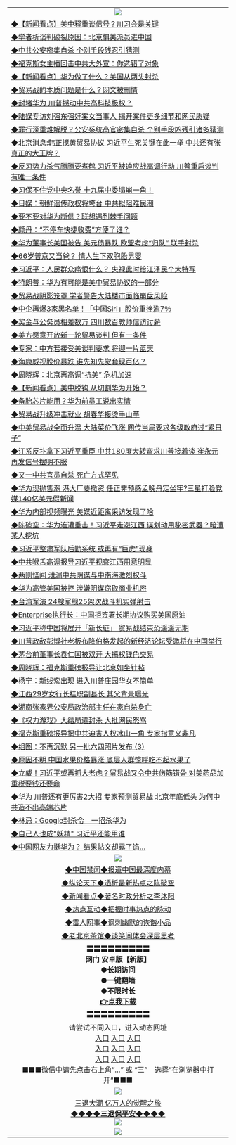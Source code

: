 <table>
  <tr>
    <td align=center><img src="https://github.com/gyhhx/image-upload/blob/master/3.jpg" /></td>
  </tr>
  <tr>
<td align=left>
<a href="https://ctbtfdoocixoa.global.ssl.fastly.net/oo.aspx?name=c1038578&key=ofejcfaxcltk&from=gy">◆【新闻看点】美中释重谈信号？川习会是关键</a><br/></td>
  </tr>
  <tr>
<td align=left>
<a href="https://ctbtfdoocixoa.global.ssl.fastly.net/oo.aspx?name=c1038590&key=ofejcfaxcltk&from=gy">◆学者析谈判破裂原因：北京惧美派员进中国</a><br/></td>
 </tr>
  <tr>
<td align=left>
<a href="http://ctbtfdoocixoa.global.ssl.fastly.net/oo.aspx?name=c1038640&key=ofejcfaxcltk&from=gy">◆中共公安密集自杀 个别手段残忍引猜测</a><br/></td>
 </tr>
   <tr>
<td align=left>
<a href="http://ctbtfdoocixoa.global.ssl.fastly.net/oo.aspx?name=c1038633&key=ofejcfaxcltk&from=gy">◆福克斯女主播回击中共大外宣：你选错了对象</a><br/></td>
   </tr> 
  <tr>
<td align=left>
<a href="http://ctbtfdoocixoa.global.ssl.fastly.net/oo.aspx?name=c1038605&key=ofejcfaxcltk&from=gy">◆【新闻看点】华为做了什么？美国从两头封杀</a><br/></td>
  </tr> 
 <tr>
<td align=left>
<a href="http://ctbtfdoocixoa.global.ssl.fastly.net/oo.aspx?name=c1038632&key=ofejcfaxcltk&from=gy">◆贸易战的本质问题是什么？网文被删情</a><br/>
</td>
   </tr>
 <tr>
<td align=left>
<a href="http://ctbtfdoocixoa.global.ssl.fastly.net/oo.aspx?name=c1038657&key=ofejcfaxcltk&from=gy">◆封堵华为 川普撼动中共高科技极权？</a><br/>
</td>
   </tr>
 <tr>
<td align=left>
<a href="http://ctbtfdoocixoa.global.ssl.fastly.net/oo.aspx?name=c1038634&key=ofejcfaxcltk&from=gy">◆陆媒专访刘强东强奸案女当事人 揭开案件更多细节和网民质疑</a><br/></td>
  </tr>
  <tr>
<td align=left>
<a href="http://ctbtfdoocixoa.global.ssl.fastly.net/oo.aspx?name=c1038521&key=ofejcfaxcltk&from=gy">◆罪行深重难解脱？公安系统高官密集自杀 个别手段凶残引诸多猜测</a><br/></td>
 </tr>
   <tr>
<td align=left>
<a href="http://ctbtfdoocixoa.global.ssl.fastly.net/oo.aspx?name=c1038560&key=ofejcfaxcltk&from=gy">◆北京消息:韩正搅黄贸易协议 习近平生死关键在此一举 中共还有张真正的大王牌？</a><br/>
</td>
   </tr>
 <tr>
<td align=left>
<a href="http://ctbtfdoocixoa.global.ssl.fastly.net/oo.aspx?name=c1038538&key=ofejcfaxcltk&from=gy">◆反习势力杀气腾腾要煮鹤 习近平被迫应战高调行动 川普重启谈判有唯一条件</a><br/></td>
  </tr>
  <tr>
<td align=left>
<a href="http://ctbtfdoocixoa.global.ssl.fastly.net/oo.aspx?name=c1038429&key=ofejcfaxcltk&from=gy">◆习保不住党中央名誉 十九届中委塌崩一角！</a><br/></td>
 </tr>
  <tr>
<td align=left>
<a href="http://ctbtfdoocixoa.global.ssl.fastly.net/oo.aspx?name=c1038528&key=ofejcfaxcltk&from=gy">◆日媒：朝鲜谣传政权将垮台 中共拟阻难民潮</a><br/></td>
 </tr>
   <tr>
<td align=left>
<a href="http://ctbtfdoocixoa.global.ssl.fastly.net/oo.aspx?name=c1038576&key=ofejcfaxcltk&from=gy">◆要不要对华为断供？联想遇到棘手问题</a><br/></td>
   </tr> 
  <tr>
<td align=left>
<a href="http://ctbtfdoocixoa.global.ssl.fastly.net/oo.aspx?name=c1038616&key=ofejcfaxcltk&from=gy">◆颜丹：“不停车快捷收费”方便了谁？</a><br/></td>
  </tr> 
 <tr>
<td align=left>
<a href="http://ctbtfdoocixoa.global.ssl.fastly.net/oo.aspx?name=c1038566&key=ofejcfaxcltk&from=gy">◆华为董事长美国被告 美元债暴跌 欧盟考虑“归队” 联手封杀</a><br/>
</td>
   </tr>
 <tr>
<td align=left>
<a href="http://ctbtfdoocixoa.global.ssl.fastly.net/oo.aspx?name=c1038530&key=ofejcfaxcltk&from=gy">◆66岁普京又当爸？ 情人生下双胞胎男婴</a><br/>
</td>
   </tr>
 <tr>
<td align=left>
<a href="http://ctbtfdoocixoa.global.ssl.fastly.net/oo.aspx?name=c1038658&key=ofejcfaxcltk&from=gy">◆习近平：人民群众痛恨什么？ 央视此时给江泽民个大特写</a><br/></td>
  </tr>
  <tr>
<td align=left>
<a href="http://ctbtfdoocixoa.global.ssl.fastly.net/oo.aspx?name=c1038637&key=ofejcfaxcltk&from=gy">◆特朗普：华为有可能是美中贸易协议的一部分</a><br/></td>
 </tr>
   <tr>
<td align=left>
<a href="http://ctbtfdoocixoa.global.ssl.fastly.net/oo.aspx?name=c1038609&key=ofejcfaxcltk&from=gy">◆贸易战阴影笼罩 学者警告大陆楼市面临崩盘风险</a><br/>
</td>
   </tr>
 <tr>
<td align=left>
<a href="http://ctbtfdoocixoa.global.ssl.fastly.net/oo.aspx?name=c1038601&key=ofejcfaxcltk&from=gy">◆中企再爆3家黑名单！「中国Siri」股价重挫逾7％</a><br/>
</td>
   </tr>
<tr>
<td align=left>
<a href="https://ctbtfdoocixoa.global.ssl.fastly.net/oo.aspx?name=c1038574&key=ofejcfaxcltk&from=gy">◆奖金与公务员相差数万 四川数百教师信访讨薪</a><br/>
</td>       
  <tr>
<td align=left>
<a href="https://ctbtfdoocixoa.global.ssl.fastly.net/oo.aspx?name=c1038321&key=ofejcfaxcltk&from=gy">◆美方愿意开放新一轮贸易谈判 但有一条件</a><br/></td>
  </tr>
  <tr>
<td align=left>
<a href="https://ctbtfdoocixoa.global.ssl.fastly.net/oo.aspx?name=c1038336&key=ofejcfaxcltk&from=gy">◆专家：中方若接受美谈判要求 将迎一片蓝天</a><br/></td>
 </tr>
  <tr>
<td align=left>
<a href="http://ctbtfdoocixoa.global.ssl.fastly.net/oo.aspx?name=c1038374&key=ofejcfaxcltk&from=gy">◆海康威视股价暴跌 谁先知先觉套现百亿？</a><br/></td>
 </tr>
   <tr>
<td align=left>
<a href="http://ctbtfdoocixoa.global.ssl.fastly.net/oo.aspx?name=c1038386&key=ofejcfaxcltk&from=gy">◆周晓辉：北京再高调“抗美” 危机加速</a><br/></td>
   </tr> 
  <tr>
<td align=left>
<a href="http://ctbtfdoocixoa.global.ssl.fastly.net/oo.aspx?name=c1038326&key=ofejcfaxcltk&from=gy">◆【新闻看点】美中脱钩 从切割华为开始？</a><br/></td>
  </tr> 
 <tr>
<td align=left>
<a href="http://ctbtfdoocixoa.global.ssl.fastly.net/oo.aspx?name=c1038320&key=ofejcfaxcltk&from=gy">◆备胎芯片能用？华为前员工说出实情</a><br/>
</td>
   </tr>
 <tr>
<td align=left>
<a href="http://ctbtfdoocixoa.global.ssl.fastly.net/oo.aspx?name=c1038335&key=ofejcfaxcltk&from=gy">◆贸易战升级冲击就业 胡春华接烫手山芋</a><br/>
</td>
   </tr>
 <tr>
<td align=left>
<a href="http://ctbtfdoocixoa.global.ssl.fastly.net/oo.aspx?name=c1038277&key=ofejcfaxcltk&from=gy">◆中美贸易战全面升温 大陆菜价飞涨 网传当局要求各级政府过“紧日子”</a><br/></td>
  </tr>
  <tr>
<td align=left>
<a href="http://ctbtfdoocixoa.global.ssl.fastly.net/oo.aspx?name=c1038269&key=ofejcfaxcltk&from=gy">◆江系反扑拿下习近平重臣 中共180度大转弯求川普接着谈 崔永元再发信号摆明不服</a><br/></td>
 </tr>
   <tr>
<td align=left>
<a href="http://ctbtfdoocixoa.global.ssl.fastly.net/oo.aspx?name=c1038276&key=ofejcfaxcltk&from=gy">◆又一中共官员自杀 死亡方式罕见</a><br/>
</td>
   </tr>
 <tr>
<td align=left>
<a href="http://ctbtfdoocixoa.global.ssl.fastly.net/oo.aspx?name=c1038299&key=ofejcfaxcltk&from=gy">◆华为现抛售潮 港大厂要撤资 任正非预感孟晚舟定坐牢?三星打脸党媒140亿美元假新闻</a><br/></td>
  </tr>
  <tr>
<td align=left>
<a href="http://ctbtfdoocixoa.global.ssl.fastly.net/oo.aspx?name=c1038375&key=ofejcfaxcltk&from=gy">◆华为内部视频曝光 美媒近距离采访发现了啥</a><br/></td>
 </tr>
  <tr>
<td align=left>
<a href="http://ctbtfdoocixoa.global.ssl.fastly.net/oo.aspx?name=c1038264&key=ofejcfaxcltk&from=gy">◆陈破空：华为连遭重击！习近平走避江西 谋划动用秘密武器？暗遭某人挖坑</a><br/></td>
 </tr>
   <tr>
<td align=left>
<a href="http://ctbtfdoocixoa.global.ssl.fastly.net/oo.aspx?name=c1038215&key=ofejcfaxcltk&from=gy">◆习近平整肃军队后勤系统 或再有“巨虎”现身</a><br/></td>
   </tr> 
  <tr>
<td align=left>
<a href="http://ctbtfdoocixoa.global.ssl.fastly.net/oo.aspx?name=c1038351&key=ofejcfaxcltk&from=gy">◆中共喉舌高调报导习近平视察江西用意明显</a><br/></td>
  </tr> 
 <tr>
<td align=left>
<a href="http://ctbtfdoocixoa.global.ssl.fastly.net/oo.aspx?name=c1038397&key=ofejcfaxcltk&from=gy">◆两则怪闻 泄漏中共阴谋与中南海激烈权斗</a><br/>
</td>
   </tr>
 <tr>
<td align=left>
<a href="http://ctbtfdoocixoa.global.ssl.fastly.net/oo.aspx?name=c1038385&key=ofejcfaxcltk&from=gy">◆华为高管美国被控 涉嫌阴谋窃取商业机密</a><br/>
</td>
   </tr>
 <tr>
<td align=left>
<a href="http://ctbtfdoocixoa.global.ssl.fastly.net/oo.aspx?name=c1038372&key=ofejcfaxcltk&from=gy">◆台湾军演 24艘军舰25架次战斗机实弹射击</a><br/></td>
  </tr>
  <tr>
<td align=left>
<a href="http://ctbtfdoocixoa.global.ssl.fastly.net/oo.aspx?name=c1038380&key=ofejcfaxcltk&from=gy">◆Enterprise执行长：中国拒签署长期协议购买美国原油</a><br/></td>
 </tr>
   <tr>
<td align=left>
<a href="http://ctbtfdoocixoa.global.ssl.fastly.net/oo.aspx?name=c1038346&key=ofejcfaxcltk&from=gy">◆习近平称中国将展开「新长征」 贸易战结束恐遥遥无期</a><br/>
</td>
   </tr>
 <tr>
<td align=left>
<a href="http://ctbtfdoocixoa.global.ssl.fastly.net/oo.aspx?name=c1038393&key=ofejcfaxcltk&from=gy">◆川普政敌彭博社老板布隆伯格发起的新经济论坛受邀将在中国举行</a><br/>
</td>
   </tr>
<tr>
<td align=left>
<a href="https://ctbtfdoocixoa.global.ssl.fastly.net/oo.aspx?name=c1038295&key=ofejcfaxcltk&from=gy">◆茅台前董事长袁仁国被双开 大搞权钱色交易</a><br/>
</td>       
  <tr>
<td align=left>
<a href="https://ctbtfdoocixoa.global.ssl.fastly.net/oo.aspx?name=c1038005&key=ofejcfaxcltk&from=gy">◆周晓辉：福克斯重磅报导让北京如坐针毡</a><br/></td>
  </tr>
  <tr>
<td align=left>
<a href="https://ctbtfdoocixoa.global.ssl.fastly.net/oo.aspx?name=c1038122&key=ofejcfaxcltk&from=gy">◆杨宁：新线索出现 进入川普庄园华女不简单</a><br/></td>
 </tr>
  <tr>
<td align=left>
<a href="http://ctbtfdoocixoa.global.ssl.fastly.net/oo.aspx?name=c1038121&key=ofejcfaxcltk&from=gy">◆江西29岁女行长挂职副县长 其父背景曝光</a><br/></td>
 </tr>
   <tr>
<td align=left>
<a href="http://ctbtfdoocixoa.global.ssl.fastly.net/oo.aspx?name=c1038060&key=ofejcfaxcltk&from=gy">◆湖南张家界公安局政治部主任在家自杀身亡</a><br/></td>
   </tr> 
  <tr>
<td align=left>
<a href="http://ctbtfdoocixoa.global.ssl.fastly.net/oo.aspx?name=c1038041&key=ofejcfaxcltk&from=gy">◆《权力游戏》大结局遭封杀 大批网民怒骂</a><br/></td>
  </tr> 
 <tr>
<td align=left>
<a href="http://ctbtfdoocixoa.global.ssl.fastly.net/oo.aspx?name=c1038055&key=ofejcfaxcltk&from=gy">◆福克斯重磅报导揭中共迫害人权冰山一角 专家指意义非凡</a><br/>
</td>
   </tr>
 <tr>
<td align=left>
<a href="http://ctbtfdoocixoa.global.ssl.fastly.net/oo.aspx?name=c1038134&key=ofejcfaxcltk&from=gy">◆组图：不再沉默 另一批六四照片发布 (3)</a><br/>
</td>
   </tr>
 <tr>
<td align=left>
<a href="http://ctbtfdoocixoa.global.ssl.fastly.net/oo.aspx?name=c1037779&key=ofejcfaxcltk&from=gy">◆原因不明 中国水果价格暴涨 底层人群惊呼吃不起水果了</a><br/></td>
  </tr>
  <tr>
<td align=left>
<a href="http://ctbtfdoocixoa.global.ssl.fastly.net/oo.aspx?name=c1038059&key=ofejcfaxcltk&from=gy">◆立威！习近平或再抓大老虎？贸易战又令中共伤筋错骨 对美药品加重税要钱还要命</a><br/></td>
 </tr>
   <tr>
<td align=left>
<a href="http://ctbtfdoocixoa.global.ssl.fastly.net/oo.aspx?name=c1038062&key=ofejcfaxcltk&from=gy">◆华为 川普还有更厉害2大招 专家预测贸易战 北京年底低头 为何中共造不出高端芯片</a><br/>
</td>
   </tr>
 <tr>
<td align=left>
<a href="http://ctbtfdoocixoa.global.ssl.fastly.net/oo.aspx?name=c1038063&key=ofejcfaxcltk&from=gy">◆林忌：Google封杀令　一招杀华为</a><br/></td>
  </tr>
  <tr>
<td align=left>
<a href="http://ctbtfdoocixoa.global.ssl.fastly.net/oo.aspx?name=c1038020&key=ofejcfaxcltk&from=gy">◆自己人也成"妖精" 习近平还能用谁</a><br/></td>
 </tr>
  <tr>
<td align=left>
<a href="http://ctbtfdoocixoa.global.ssl.fastly.net/oo.aspx?name=c1038099&key=ofejcfaxcltk&from=gy">◆中国网友力挺华为？ 结果贴文却露了馅…</a><br/></td>
 </tr>
  <tr>
    <td align=center><img src="https://github.com/gyhhx/image-upload/blob/master/2.jpg" /></td>
  </tr>
  <tr>
  <td align=center>
<a href="http://ctbtfdoocixoa.global.ssl.fastly.net/oo.aspx?name=c816860&key=ofejcfaxcltk&from=gy&tag=99733110">◆中国禁闻◆报道中国最深度内幕</a><br/>
   </tr>
  <tr>
     <td align=center>
<a href="http://ctbtfdoocixoa.global.ssl.fastly.net/oo.aspx?name=c816855&key=ofejcfaxcltk&from=gy&tag=997110">◆纵论天下◆透析最新热点之陈破空</a><br/>
   </tr>
   <tr>
      <td align=center>
<a href="http://ctbtfdoocixoa.global.ssl.fastly.net/oo.aspx?name=c838308&key=ofejcfaxcltk&from=gy&tag=9973110">◆新闻看点◆著名时政分析之李沐阳</a><br/>
   </tr>
   <tr>
     <td align=center>
<a href="http://ctbtfdoocixoa.global.ssl.fastly.net/oo.aspx?name=c816852&key=ofejcfaxcltk&from=gy&tag=9733110">◆热点互动◆把握时事热点的脉动</a><br/>
   </tr>
   <tr>
      <td align=center>
<a href="http://ctbtfdoocixoa.global.ssl.fastly.net/oo.aspx?name=c816694&key=ofejcfaxcltk&from=gy&tag=93310">◆雷人网事◆讽刺幽默的诙谐小品</a><br/>
   </tr>
   <tr>
    <td align=center>
<a href="http://ctbtfdoocixoa.global.ssl.fastly.net/oo.aspx?name=c816650&key=ofejcfaxcltk&from=gy&tag=9973110">◆老北京茶馆◆谈笑间体会深层思考</a><br/>
   </tr>
   <tr>
    <td align=center>
 <b>〓〓〓〓〓〓〓〓〓<br/>网门 安卓版【新版】<br/> ●长期访问<br/> ●一键翻墙<br/>  ●不限时长<br/> 
 <a href="https://share.weiyun.com/5OSFJhI">👉<b>点我下载</a><br/>〓〓〓〓〓〓〓〓〓<br/>
    </td>
    </tr>
   <tr>
    <td align=center>请尝试不同入口，进入动态网址<br/>
      <a href="https://s3.us-east-2.amazonaws.com/ogateo/show.htm">入口</a>
      <a href="https://s3.ca-central-1.amazonaws.com/ogatec/show.htm">入口</a>
      <a href="https://s3.ap-southeast-2.amazonaws.com/ogatey/show.htm">入口</a><br/>
      <a href="https://s3.ap-northeast-2.amazonaws.com/ogates/show.htm">入口</a>
      <a href="https://s3.eu-central-1.amazonaws.com/ogatef/show.htm">入口</a>
      <a href="https://s3.ap-south-1.amazonaws.com/ogatem/show.htm">入口</a><br/>
      <a href="https://s3-us-west-1.amazonaws.com/ogaten/show.htm">入口</a>
      <a href="https://s3.eu-west-2.amazonaws.com/ogatel/show.htm">入口</a>
      <a href="https://s3.ap-northeast-1.amazonaws.com/ogatet/show.htm">入口</a><br/>
      ■■■微信中请先点击右上角“...” 或 “三”　选择“在浏览器中打开”■■■<b><br/>
    </td>
  </tr>
  <tr>
    <td align=center><img src="https://github.com/gyhhx/image-upload/blob/master/3.jpg" /> </td>
</tr>
  <tr>  
  <td align=center>
  <a href="http://ctbtfdoocixoa.global.ssl.fastly.net/oo.aspx?name=c894205&key=ofejcfaxcltk&from=gy&tag=9973110">三退大潮 亿万人的觉醒之旅</a><br/>
      <a href="http://ctbtfdoocixoa.global.ssl.fastly.net/oo.aspx?name=ogQuit.aspx&key=ofejcfaxcltk&from=gy"><b>◆◆◆◆三退保平安◆◆◆◆<br/></a>
      <img src="https://github.com/gyhhx/image-upload/blob/master/3t.jpg" /><br/>
      </td>
  </tr>
   <tr>
    <td align=center><img src="https://raw.githubusercontent.com/oGate2/Up/master/oGate_640.jpg"/></td>
  </tr>
</table>


